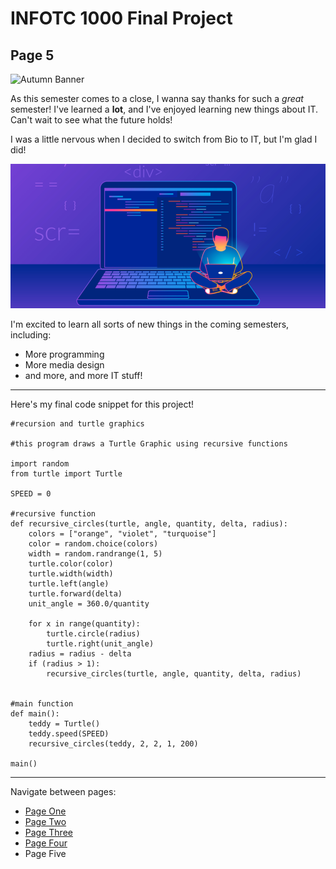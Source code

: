 # INFOTC 1000 Final Project
## Page 5

![Autumn Banner](https://www.pngkit.com/png/detail/426-4265210_huge-fall-sale-banner-autumn-leaves.png)

As this semester comes to a close, I wanna say thanks for such a *great* semester! I've learned a **lot**, and I've enjoyed learning new things about IT.
Can't wait to see what the future holds!

I was a little nervous when I decided to switch from Bio to IT, but I'm glad I did!

![Code Picture](codepic.png)

I'm excited to learn all sorts of new things in the coming semesters, including:
- More programming
- More media design
- and more, and more IT stuff!

---

Here's my final code snippet for this project!

```
#recursion and turtle graphics

#this program draws a Turtle Graphic using recursive functions

import random
from turtle import Turtle

SPEED = 0

#recursive function
def recursive_circles(turtle, angle, quantity, delta, radius):
    colors = ["orange", "violet", "turquoise"]
    color = random.choice(colors)
    width = random.randrange(1, 5)
    turtle.color(color)
    turtle.width(width)
    turtle.left(angle)
    turtle.forward(delta)
    unit_angle = 360.0/quantity

    for x in range(quantity):
        turtle.circle(radius)
        turtle.right(unit_angle)
    radius = radius - delta
    if (radius > 1):
        recursive_circles(turtle, angle, quantity, delta, radius)
        

#main function
def main():
    teddy = Turtle()
    teddy.speed(SPEED)
    recursive_circles(teddy, 2, 2, 1, 200)

main()
```
---

Navigate between pages:
- [Page One](page1.md)
- [Page Two](page2.md)
- [Page Three](page3.md)
- [Page Four](page4.md)
- Page Five



